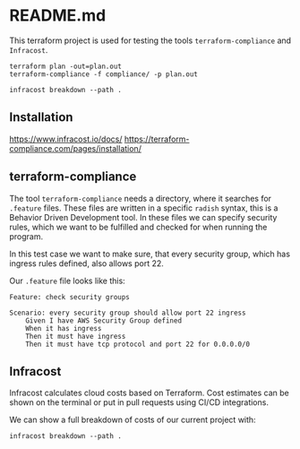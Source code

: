 # README.md

This terraform project is used for testing the tools `terraform-compliance`
and `Infracost`.

```
terraform plan -out=plan.out
terraform-compliance -f compliance/ -p plan.out

infracost breakdown --path .
```
## Installation
https://www.infracost.io/docs/
https://terraform-compliance.com/pages/installation/

## terraform-compliance

The tool `terraform-compliance` needs a directory, where it searches for `.feature` files. These files are written in a specific `radish` syntax, this is a Behavior Driven Development tool. In these files we can specify security rules, which we want to be fulfilled and checked for when running the program.

In this test case we want to make sure, that every security group, which has ingress rules defined, also allows port 22.

Our `.feature` file looks like this:

```
Feature: check security groups

Scenario: every security group should allow port 22 ingress
    Given I have AWS Security Group defined
    When it has ingress
    Then it must have ingress
    Then it must have tcp protocol and port 22 for 0.0.0.0/0
```

## Infracost

Infracost calculates cloud costs based on Terraform. Cost estimates can be shown on the terminal or put in pull requests using CI/CD integrations.

We can show a full breakdown of costs of our current project with:

```
infracost breakdown --path .
```

